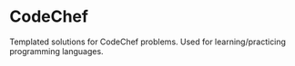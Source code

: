 # CodeChef
Templated solutions for CodeChef problems.
Used for learning/practicing programming languages.

